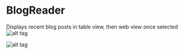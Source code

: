 # BlogReader
Displays recent blog posts in table view, then web view once selected
![alt tag](https://cloud.githubusercontent.com/assets/12938281/9115477/4fa97b40-3c2d-11e5-915e-16beb0a4d850.png)

![alt tag](https://cloud.githubusercontent.com/assets/12938281/9115478/4fcec6de-3c2d-11e5-971f-495f28bf66de.png)
